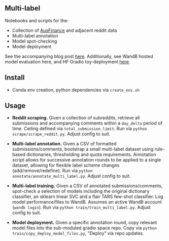 ## Multi-label
Notebooks and scripts for the:

- Collection of [AusFinance](https://www.reddit.com/r/AusFinance/) and adjacent reddit data
- Multi-label annotation
- Model spot-checking
- Model deployment

See the accompanying blog post [here](https://www.samhardyhey.com/poor-mans-asr-pt-1). Additionally, see WandB hosted model evaluation here, and HF Gradio toy-deployment [here](https://huggingface.co/spaces/samhardyhey/blog-multi-label).

## Install
- Conda env creation, python dependencies via `create_env.sh`

## Usage
- **Reddit scraping.** Given a collection of subreddits, retrieve all submissions and accompanying comments within a `day_delta` period of time. Ceiling defined via `total_submission_limit`. Run via `python scrape/scrape_reddit.py`. Adjust config to suit.

- **Multi-label annotation.** Given a CSV of formatted submissions/comments, bootstrap a small multi-label dataset using rule-based dictionaries, thresholding and quota requirements. Annotation script allows for successive annotation rounds to be applied to a single dataset, allowing for flexible label scheme changes (add/remove/redefine). Run via `python annotate/annotate_multi_label.py`. Adjust config to suit.

- **Multi-label training.** Given a CSV of annotated submissions/comments, spot-check a selection of models including the original dictionary classifier, an sklearn linear SVC and a flair TARS few-shot classifier. Log model performance/files to WandB. Assumes an active WandB account (`wandb login`). Run via `python train/train_multi_label.py`. Adjust config to suit.

- **Model deployment.** Given a specific annotation round, copy relevant model files into the sub-moduled gradio space repo. Copy via `python train/copy_deploy_model_files.py`, "Deploy" via repo updates.